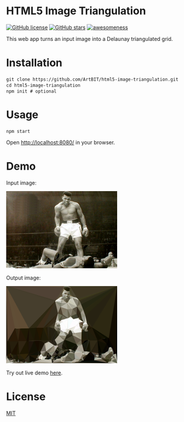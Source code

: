 # HTML5 Image Triangulation
[![GitHub license](https://img.shields.io/github/license/ArtBIT/html5-image-triangulation.svg)](https://github.com/ArtBIT/html5-image-triangulation) [![GitHub stars](https://img.shields.io/github/stars/ArtBIT/html5-image-triangulation.svg)](https://github.com/ArtBIT/html5-image-triangulation)  [![awesomeness](https://img.shields.io/badge/awesomeness-maximum-red.svg)](https://github.com/ArtBIT/html5-image-triangulation)

This web app turns an input image into a Delaunay triangulated grid.

# Installation
```
git clone https://github.com/ArtBIT/html5-image-triangulation.git
cd html5-image-triangulation
npm init # optional
```

# Usage
```
npm start

```
Open [http://localhost:8080/](http://localhost:8080/) in your browser.

# Demo
Input image:

<img src="/images/ali-before.jpg" width="300">

Output image:

<img src="/images/ali-after.png" width="300">

Try out live demo [here](http://artbit.github.io/html5-image-triangulation/).

# License

[MIT](LICENSE.md)
